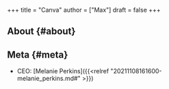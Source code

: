 +++
title = "Canva"
author = ["Max"]
draft = false
+++

## About {#about}


## Meta {#meta}

-   CEO: [Melanie Perkins]({{<relref "20211108161600-melanie_perkins.md#" >}})
